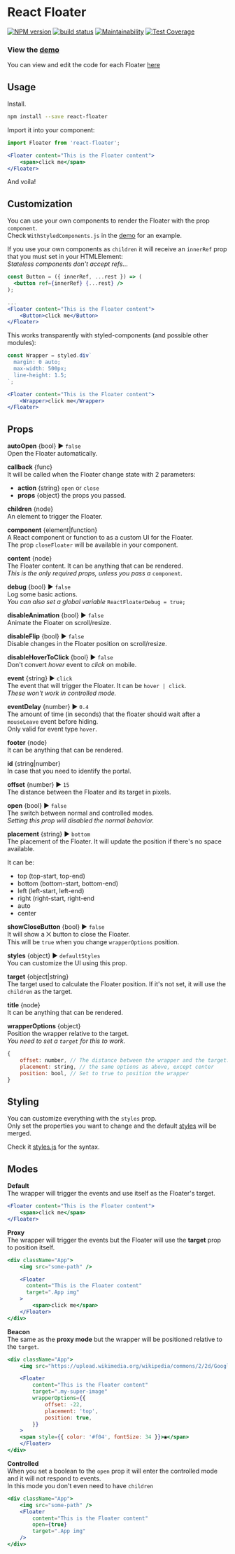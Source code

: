 React Floater
===

[![NPM version](https://badge.fury.io/js/react-floater.svg)](https://www.npmjs.com/package/react-floater)
[![build status](https://travis-ci.org/gilbarbara/react-floater.svg)](https://travis-ci.org/gilbarbara/react-floater)
[![Maintainability](https://api.codeclimate.com/v1/badges/930e69ac58dc225e5389/maintainability)](https://codeclimate.com/github/gilbarbara/react-floater/maintainability)
[![Test Coverage](https://api.codeclimate.com/v1/badges/930e69ac58dc225e5389/test_coverage)](https://codeclimate.com/github/gilbarbara/react-floater/test_coverage)

### View the [demo](https://84vn36m178.codesandbox.io/)
You can view and edit the code for each Floater [here](https://codesandbox.io/s/84vn36m178)

## Usage

Install.

```bash
npm install --save react-floater
```

Import it into your component:

```jsx
import Floater from 'react-floater';

<Floater content="This is the Floater content">
    <span>click me</span>
</Floater>

```

And voíla!

## Customization

You can use your own components to render the Floater with the prop `component`.  
Check `WithStyledComponents.js` in the [demo](https://84vn36m178.codesandbox.io/) for an example.

If you use your own components as `children` it will receive an `innerRef` prop that you must set in your HTMLElement:  
*Stateless components don't accept refs...*

```jsx
const Button = ({ innerRef, ...rest }) => (
  <button ref={innerRef} {...rest} />
);

...
<Floater content="This is the Floater content">
    <Button>click me</Button>
</Floater>
```

This works transparently with styled-components (and possible other modules):  

```jsx
const Wrapper = styled.div`
  margin: 0 auto;
  max-width: 500px;
  line-height: 1.5;
`;

<Floater content="This is the Floater content">
    <Wrapper>click me</Wrapper>
</Floater>

```

## Props

**autoOpen** {bool} ▶︎ `false`  
Open the Floater automatically.

**callback** {func}  
It will be called when the Floater change state with 2 parameters:

- **action** {string} `open` or `close`  
- **props** {object} the props you passed.

**children** {node}  
An element to trigger the Floater.

**component** {element|function}  
A React component or function to as a custom UI for the Floater.  
The prop `closeFloater` will be available in your component.

**content** {node}  
The Floater content. It can be anything that can be rendered.  
*This is the only required props, unless you pass a* `component`.

**debug** {bool} ▶︎ `false`  
Log some basic actions.  
*You can also set a global variable* `ReactFloaterDebug = true;`

**disableAnimation** {bool} ▶︎ `false`  
Animate the Floater on scroll/resize.

**disableFlip** {bool} ▶︎ `false`  
Disable changes in the Floater position on scroll/resize.

**disableHoverToClick** {bool} ▶︎ `false`  
Don't convert *hover* event to *click* on mobile.

**event** {string} ▶︎ `click`  
The event that will trigger the Floater. It can be `hover | click`.  
*These won't work in controlled mode.*

**eventDelay** {number} ▶︎ `0.4`  
The amount of time (in seconds) that the floater should wait after a `mouseLeave` event before hiding.  
Only valid for event type `hover`.

**footer** {node}  
It can be anything that can be rendered.

**id** {string|number}  
In case that you need to identify the portal.

**offset** {number} ▶︎ `15`  
The distance between the Floater and its target in pixels.

**open** {bool} ▶︎ `false`  
The switch between normal and controlled modes.  
*Setting this prop will disabled the normal behavior.*

**placement** {string} ▶︎ `bottom`  
The placement of the Floater. It will update the position if there's no space available.

It can be:

- top (top-start, top-end)
- bottom (bottom-start, bottom-end)
- left (left-start, left-end)
- right (right-start, right-end
- auto
- center

**showCloseButton** {bool} ▶︎ `false`  
It will show a ⨉ button to close the Floater.  
This will be `true` when you change `wrapperOptions` position.

**styles** {object} ▶︎ `defaultStyles`  
You can customize the UI using this prop.

**target** {object|string}  
The target used to calculate the Floater position. If it's not set, it will use the `children` as the target.

**title** {node}  
It can be anything that can be rendered.

**wrapperOptions** {object}  
Position the wrapper relative to the target.  
*You need to set a `target` for this to work.*

```js
{
    offset: number, // The distance between the wrapper and the target. It can be negative.
    placement: string, // the same options as above, except center
    position: bool, // Set to true to position the wrapper
}
```


## Styling
You can customize everything with the `styles` prop.  
Only set the properties you want to change and the default [styles](./src/styles.js) will be merged.

Check it [styles.js](./src/styles.js) for the syntax.


## Modes

**Default**  
The wrapper will trigger the events and use itself as the Floater's target.

```jsx
<Floater content="This is the Floater content">
    <span>click me</span>
</Floater>

```

**Proxy**  
The wrapper will trigger the events but the Floater will use the **target** prop to position itself.

```jsx
<div className="App">
    <img src="some-path" />

    <Floater
      content="This is the Floater content"
      target=".App img"
    >
        <span>click me</span>
    </Floater>
</div>

```

**Beacon**  
The same as the **proxy mode** but the wrapper will be positioned relative to the `target`.

```jsx
<div className="App">
    <img src="https://upload.wikimedia.org/wikipedia/commons/2/2d/Google-favicon-2015.png" width="100" className="my-super-image" />

    <Floater
        content="This is the Floater content"
        target=".my-super-image"
        wrapperOptions={{
            offset: -22,
            placement: 'top',
            position: true,
        }}
    >
    <span style={{ color: '#f04', fontSize: 34 }}>◉</span>
    </Floater>
</div>

```

**Controlled**  
When you set a boolean to the `open` prop it will enter the controlled mode and it will not respond to events.  
In this mode you don't even need to have `children`

```jsx
<div className="App">
    <img src="some-path" />
    <Floater
        content="This is the Floater content"
        open={true}
        target=".App img"
    />
</div>
```
